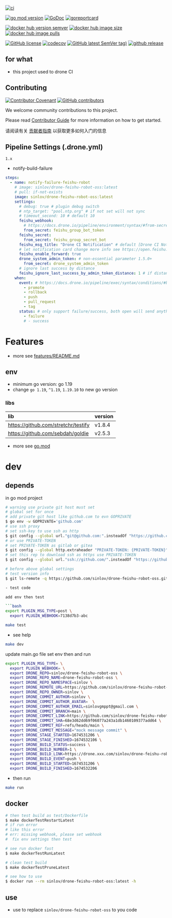 [![ci](https://github.com/sinlov/drone-feishu-robot-oss/workflows/ci/badge.svg?branch=main)](https://github.com/sinlov/drone-feishu-robot-oss/actions/workflows/ci.yml)

[![go mod version](https://img.shields.io/github/go-mod/go-version/sinlov/drone-feishu-robot-oss?label=go.mod)](https://github.com/sinlov/drone-feishu-robot-oss)
[![GoDoc](https://godoc.org/github.com/sinlov/drone-feishu-robot-oss?status.png)](https://godoc.org/github.com/sinlov/drone-feishu-robot-oss)
[![goreportcard](https://goreportcard.com/badge/github.com/sinlov/drone-feishu-robot-oss)](https://goreportcard.com/report/github.com/sinlov/drone-feishu-robot-oss)

[![docker hub version semver](https://img.shields.io/docker/v/sinlov/drone-feishu-robot-oss?sort=semver)](https://hub.docker.com/r/sinlov/drone-feishu-robot-oss/tags?page=1&ordering=last_updated)
[![docker hub image size](https://img.shields.io/docker/image-size/sinlov/drone-feishu-robot-oss)](https://hub.docker.com/r/sinlov/drone-feishu-robot-oss)
[![docker hub image pulls](https://img.shields.io/docker/pulls/sinlov/drone-feishu-robot-oss)](https://hub.docker.com/r/sinlov/drone-feishu-robot-oss/tags?page=1&ordering=last_updated)

[![GitHub license](https://img.shields.io/github/license/sinlov/drone-feishu-robot-oss)](https://github.com/sinlov/drone-feishu-robot-oss)
[![codecov](https://codecov.io/gh/sinlov/drone-feishu-robot-oss/branch/FE-new-build-workflow/graph/badge.svg)](https://codecov.io/gh/sinlov/drone-feishu-robot-oss)
[![GitHub latest SemVer tag)](https://img.shields.io/github/v/tag/sinlov/drone-feishu-robot-oss)](https://github.com/sinlov/drone-feishu-robot-oss/tags)
[![github release](https://img.shields.io/github/v/release/sinlov/drone-feishu-robot-oss?style=social)](https://github.com/sinlov/drone-feishu-robot-oss/releases)

## for what

- this project used to drone CI

## Contributing

[![Contributor Covenant](https://img.shields.io/badge/contributor%20covenant-v1.4-ff69b4.svg)](.github/CONTRIBUTING_DOC/CODE_OF_CONDUCT.md)
[![GitHub contributors](https://img.shields.io/github/contributors/sinlov/drone-feishu-robot-oss)](https://github.com/sinlov/drone-feishu-robot-oss/graphs/contributors)

We welcome community contributions to this project.

Please read [Contributor Guide](.github/CONTRIBUTING_DOC/CONTRIBUTING.md) for more information on how to get started.

请阅读有关 [贡献者指南](.github/CONTRIBUTING_DOC/zh-CN/CONTRIBUTING.md) 以获取更多如何入门的信息

## Pipeline Settings (.drone.yml)

`1.x`

- notify-build-failure

```yaml
steps:
  - name: notify-failure-feishu-robot
    # image: sinlov/drone-feishu-robot-oss:latest
    # pull: if-not-exists
    image: sinlov/drone-feishu-robot-oss:latest
    settings:
      # debug: true # plugin debug switch
      # ntp_target: "pool.ntp.org" # if not set will not sync
      # timeout_second: 10 # default 10
      feishu_webhook:
        # https://docs.drone.io/pipeline/environment/syntax/#from-secrets
        from_secret: feishu_group_bot_token
      feishu_secret:
        from_secret: feishu_group_secret_bot
      feishu_msg_title: "Drone CI Notification" # default [Drone CI Notification]
      # let notification card change more info see https://open.feishu.cn/document/ukTMukTMukTM/uAjNwUjLwYDM14CM2ATN
      feishu_enable_forward: true
      drone_system_admin_token: # non-essential parameter 1.5.0+
        from_secret: drone_system_admin_token
      # ignore last success by distance
      feishu_ignore_last_success_by_admin_token_distance: 1 # if distance is 0 will not ignore, use 1 will let notify build change to success
    when:
      event: # https://docs.drone.io/pipeline/exec/syntax/conditions/#by-event
        - promote
        - rollback
        - push
        - pull_request
        - tag
      status: # only support failure/success, both open will send anything
        - failure
        # - success
```

# Features

- more see [features/README.md](features/README.md)

## env

- minimum go version: go 1.19
- change `go 1.19`, `^1.19`, `1.19.10` to new go version

### libs

| lib                                        | version |
|:-------------------------------------------|:--------|
| https://github.com/stretchr/testify        | v1.8.4  |
| https://github.com/sebdah/goldie           | v2.5.3  |

- more see [go.mod](go.mod)

# dev

## depends

in go mod project

```bash
# warning use private git host must set
# global set for once
# add private git host like github.com to evn GOPRIVATE
$ go env -w GOPRIVATE='github.com'
# use ssh proxy
# set ssh-key to use ssh as http
$ git config --global url."git@github.com:".insteadOf "https://github.com/"
# or use PRIVATE-TOKEN
# set PRIVATE-TOKEN as gitlab or gitea
$ git config --global http.extraheader "PRIVATE-TOKEN: {PRIVATE-TOKEN}"
# set this rep to download ssh as https use PRIVATE-TOKEN
$ git config --global url."ssh://github.com/".insteadOf "https://github.com/"

# before above global settings
# test version info
$ git ls-remote -q https://github.com/sinlov/drone-feishu-robot-oss.git

- test code

add env then test

```bash
export PLUGIN_MSG_TYPE=post \
  export PLUGIN_WEBHOOK=7138d7b3-abc
```

```bash
make test
```

- see help

```bash
make dev
```

update main.go file set env then and run

```bash
export PLUGIN_MSG_TYPE= \
  export PLUGIN_WEBHOOK= \
  export DRONE_REPO=sinlov/drone-feishu-robot-oss \
  export DRONE_REPO_NAME=drone-feishu-robot-oss \
  export DRONE_REPO_NAMESPACE=sinlov \
  export DRONE_REMOTE_URL=https://github.com/sinlov/drone-feishu-robot-oss \
  export DRONE_REPO_OWNER=sinlov \
  export DRONE_COMMIT_AUTHOR=sinlov \
  export DRONE_COMMIT_AUTHOR_AVATAR=  \
  export DRONE_COMMIT_AUTHOR_EMAIL=sinlovgmppt@gmail.com \
  export DRONE_COMMIT_BRANCH=main \
  export DRONE_COMMIT_LINK=https://github.com/sinlov/drone-feishu-robot-oss/commit/68e3d62dd69f06077a243a1db1460109377add64 \
  export DRONE_COMMIT_SHA=68e3d62dd69f06077a243a1db1460109377add64 \
  export DRONE_COMMIT_REF=refs/heads/main \
  export DRONE_COMMIT_MESSAGE="mock message commit" \
  export DRONE_STAGE_STARTED=1674531206 \
  export DRONE_STAGE_FINISHED=1674532106 \
  export DRONE_BUILD_STATUS=success \
  export DRONE_BUILD_NUMBER=1 \
  export DRONE_BUILD_LINK=https://drone.xxx.com/sinlov/drone-feishu-robot-oss/1 \
  export DRONE_BUILD_EVENT=push \
  export DRONE_BUILD_STARTED=1674531206 \
  export DRONE_BUILD_FINISHED=1674532206
```

- then run

```bash
make run
```

## docker

```bash
# then test build as test/Dockerfile
$ make dockerTestRestartLatest
# if run error
# like this error
# err: missing webhook, please set webhook
#  fix env settings then test

# see run docker fast
$ make dockerTestRunLatest

# clean test build
$ make dockerTestPruneLatest

# see how to use
$ docker run --rm sinlov/drone-feishu-robot-oss:latest -h
```

## use

- use to replace
  `sinlov/drone-feishu-robot-oss` to you code
